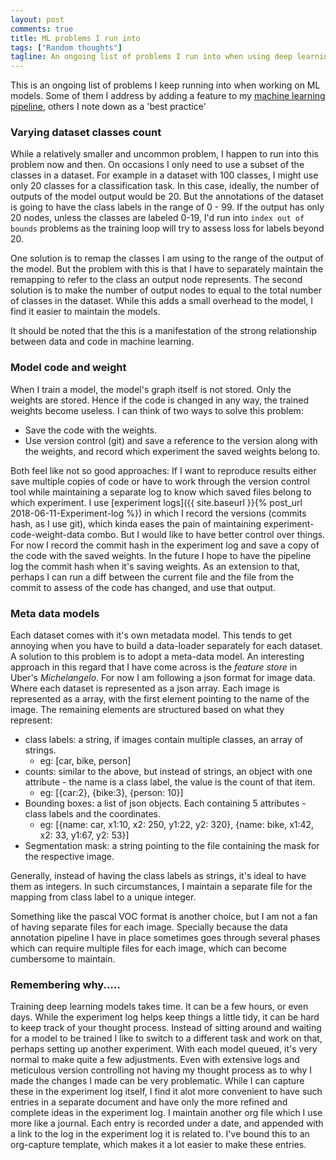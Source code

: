 ```yaml
---
layout: post
comments: true
title: ML problems I run into
tags: ["Random thoughts"]
tagline: An ongoing list of problems I run into when using deep learning
---
```


This is an ongoing list of problems I keep running into when working on ML models. Some of them I address by adding a feature to my [machine learning pipeline](https://github.com/ahmed-shariff/ml-pipeline), others I note down as a 'best practice'

### Varying dataset classes count
While a relatively smaller and uncommon problem, I happen to run into this problem now and then. On occasions I only need to use a subset of the classes in a dataset. For example in a dataset with 100 classes, I  might use only 20 classes for a classification task. In this case, ideally, the number of outputs of the model output would be 20. But the annotations of the dataset is going to have the class labels in the range of 0 - 99. If the output has only 20 nodes, unless the classes are labeled 0-19, I'd run into <code>index  out of bounds</code> problems as the training loop will try to assess loss for labels beyond 20.

One solution is to remap the classes I am using to the range of the output of the model. But the problem with this is that I have to separately maintain the remapping to refer to the class an output node represents. The second solution is to make the number of output nodes to equal to the total number of classes in the dataset. While this adds a small overhead to the model, I find it easier to maintain the models.

It should be noted that the this is a manifestation of the strong relationship between data and code in machine learning.

### Model code and weight 
When I train a model, the model's graph itself is not stored. Only the weights are stored. Hence if the code is changed in any way, the trained weights become useless. I can think of two ways to solve this problem:

* Save the code with the weights.
* Use version control (git) and save a reference to the version along with the weights, and record which experiment the saved weights belong to.

Both feel like not so good approaches: If I want to reproduce results either save multiple copies of code or have to work through the version control tool while maintaining a separate log to know which saved files belong to which experiment. I use  [experiment logs]({{ site.baseurl }}{% post_url 2018-06-11-Experiment-log %}) in which I record the versions (commits hash, as I use git), which kinda eases the pain of maintaining experiment-code-weight-data combo. But I would like to have better control over things. For now I record the commit hash in the experiment log and save a copy of the code with the saved weights. In the future I hope to have the pipeline log the commit hash when it's saving weights. As an extension to that, perhaps I can run a diff between the current file and the file from the commit to assess of the code has changed, and use that output.

### Meta data models
Each dataset comes with it's own metadata model. This tends to get annoying when you have to build a data-loader separately for each dataset. A solution to this problem is to adopt a meta-data model. An interesting approach in this regard that I have come across is the *feature store* in Uber's *Michelangelo*. For now I am following a json format for image data. Where each dataset is represented as a json array. Each image is represented as a array, with the first element pointing to the name of the image. The remaining elements are structured based on what they represent:
- class labels: a string, if images contain multiple classes, an array of strings.
  - eg: [car, bike, person]
- counts: similar to the above, but instead of strings, an object with one attribute - the name is a class label, the value is the count of that item.
  - eg: [{car:2}, {bike:3}, {person: 10}]
- Bounding boxes: a list of json objects. Each containing 5 attributes - class labels and the coordinates.
  - eg: [{name: car, x1:10, x2: 250, y1:22, y2: 320}, {name: bike, x1:42, x2: 33, y1:67, y2: 53}]
- Segmentation mask: a string pointing to the file containing the mask for the respective image.

Generally, instead of having the class labels as strings, it's ideal to have them as integers. In such circumstances, I maintain a separate file for the mapping from class label to a unique integer.

Something like the pascal VOC format is another choice, but I am not a fan of having separate files for each image. Specially because the data annotation pipeline I have in place sometimes goes through several phases which can require multiple files for each image, which can become cumbersome to maintain.

### Remembering why.....
Training deep learning models takes time. It can be a few hours, or even days. While the experiment log helps keep things a little tidy, it can be hard to keep track of your thought process. Instead of sitting around and waiting for a model to be trained I like to switch to a different task and work on that, perhaps setting up another experiment. With each model queued, it's very normal to make quite a few adjustments. Even with extensive logs and meticulous version controlling not having my thought process as to why I made the changes I made can be very problematic. While I can capture these in the experiment log itself, I find it alot more convenient to have such entries in a separate document and have only the more refined and complete ideas in the experiment log. I maintain another org file which I use more like a journal. Each entry is recorded under a date, and appended with a link to the log in the experiment log it is related to. I've bound this to an org-capture template, which makes it a lot easier to make these entries.
